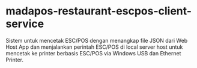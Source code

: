 # madapos-restaurant-escpos-client-service
Sistem untuk mencetak ESC/POS dengan menangkap file JSON dari Web Host App dan menjalankan perintah ESC/POS di local server host untuk mencetak ke printer berbasis ESC/POS via Windows USB dan Ethernet Printer.
